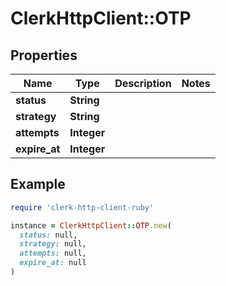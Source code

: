 # ClerkHttpClient::OTP

## Properties

| Name | Type | Description | Notes |
| ---- | ---- | ----------- | ----- |
| **status** | **String** |  |  |
| **strategy** | **String** |  |  |
| **attempts** | **Integer** |  |  |
| **expire_at** | **Integer** |  |  |

## Example

```ruby
require 'clerk-http-client-ruby'

instance = ClerkHttpClient::OTP.new(
  status: null,
  strategy: null,
  attempts: null,
  expire_at: null
)
```

